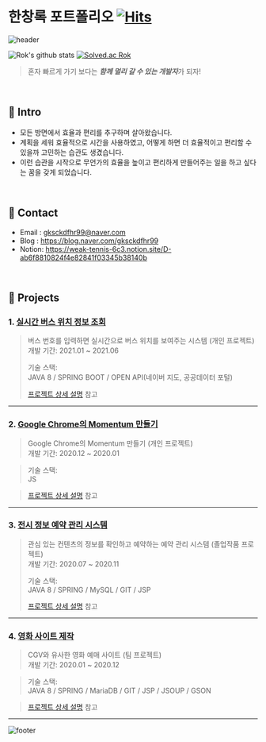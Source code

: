 # 한창록 포트폴리오 [![Hits](https://hits.seeyoufarm.com/api/count/incr/badge.svg?url=https%3A%2F%2Fgithub.com%2FAltudy%2Fchang-rok&count_bg=%2379C83D&title_bg=%23555555&icon=&icon_color=%23E7E7E7&title=hits&edge_flat=false)](https://hits.seeyoufarm.com) 

![header](https://capsule-render.vercel.app/api?type=wave&color=gradient&height=300&section=header&text=Rok's%20Github&fontSize=40)

![Rok's github stats](https://github-readme-stats.vercel.app/api?username=gksckdfhr98&show_icons=true)
[![Solved.ac Rok](http://mazassumnida.wtf/api/v2/generate_badge?boj=gksckdfhr99)](https://solved.ac/gksckdfhr99)

>혼자 빠르게 가기 보다는 <b><i>함께 멀리 갈 수 있는 개발자</i></b>가 되자!

</br>

## :pushpin: Intro
* 모든 방면에서 효율과 편리를 추구하며 살아왔습니다.
* 계획을 세워 효율적으로 시간을 사용하였고, 어떻게 하면 더 효율적이고 편리할 수 있을까 고민하는 습관도 생겼습니다.
* 이런 습관을 시작으로 무언가의 효율을 높이고 편리하게 만들어주는 일을 하고 싶다는 꿈을 갖게 되었습니다.

</br>

## :pushpin: Contact
- Email : gksckdfhr99@naver.com
- Blog  : https://blog.naver.com/gksckdfhr99
- Notion: https://weak-tennis-6c3.notion.site/D-ab6f8810824f4e82841f03345b38140b

</br>

## :pushpin: Projects
### 1. [실시간 버스 위치 정보 조회](https://github.com/Altudy/chang-rok/tree/master/Project/pjt_bus_pos)
>버스 번호를 입력하면 실시간으로 버스 위치를 보여주는 시스템 (개인 프로젝트)  
>개발 기간: 2021.01 ~ 2021.06  
>  
>기술 스택:  
>JAVA 8 / SPRING BOOT / OPEN API(네이버 지도, 공공데이터 포털)  
>  
>[프로젝트 상세 설명](https://github.com/Altudy/chang-rok/tree/master/Project/pjt_bus_pos) 참고

---

### 2. [Google Chrome의 Momentum 만들기](https://github.com/Altudy/chang-rok/tree/master/Project/pjt_vanillaJS_chrome_app)
>Google Chrome의 Momentum 만들기  (개인 프로젝트)  
>개발 기간: 2020.12 ~ 2020.01

>  
>기술 스택:  
>JS

>  
>[프로젝트 상세 설명](https://github.com/Altudy/chang-rok/tree/master/Project/pjt_vanillaJS_chrome_app) 참고

---

### 3. [전시 정보 예약 관리 시스템](https://github.com/Altudy/chang-rok/tree/master/Project/pjt_reservation)
>관심 있는 컨텐츠의 정보를 확인하고 예약하는 예약 관리 시스템  (졸업작품 프로젝트)  
>개발 기간: 2020.07 ~ 2020.11  
>  
>기술 스택:  
>JAVA 8 / SPRING / MySQL / GIT / JSP  
>  
>[프로젝트 상세 설명](https://github.com/Altudy/chang-rok/tree/master/Project/pjt_reservation) 참고

---

### 4. [영화 사이트 제작](https://github.com/Altudy/chang-rok/tree/master/Project/pjt_Movie)
>CGV와 유사한 영화 예매 사이트  (팀 프로젝트)  
>개발 기간: 2020.01 ~ 2020.12

>  
>기술 스택:  
>JAVA 8 / SPRING / MariaDB / GIT / JSP / JSOUP / GSON

>  
>[프로젝트 상세 설명](https://github.com/Altudy/chang-rok/tree/master/Project/pjt_Movie) 참고

---

  
![footer](https://capsule-render.vercel.app/api?type=wave&color=gradient&height=150&section=footer)

